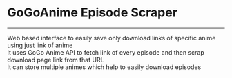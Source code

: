 # GoGoAnime Episode Scraper
<hr>
Web based interface to easily save only download links of specific anime using just link of anime<br>
It uses GoGo Anime API to fetch link of every episode and then scrap download page link from that URL<br>
It can store multiple animes which help to easily download episodes<br>
